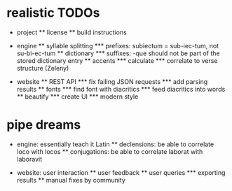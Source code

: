 realistic TODOs
====

* project
** license
** build instructions

* engine
** syllable splitting
*** prefixes: subiectum = sub-iec-tum, not su-bi-ec-tum
** dictionary
*** suffixes: -que should not be part of the stored dictionary entry
** accents
*** calculate
*** correlate to verse structure (Zeleny)

* website
** REST API
*** fix failing JSON requests
*** add parsing results
** fonts
*** find font with diacritics
*** feed diacritics into words
** beautify
*** create UI
*** modern style

pipe dreams
====

* engine: essentially teach it Latin
** declensions: be able to correlate loco with locos
** conjugations: be able to correlate laborat with laboravit

* website: user interaction
** user feedback
** user queries
*** exporting results
** manual fixes by community
